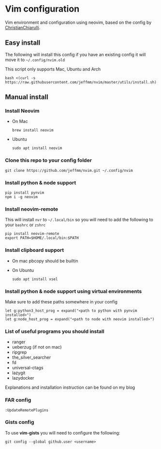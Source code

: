 # Vim configuration

Vim environment and configuration using neovim, based on the config by [ChristianChiarulli](https://github.com/ChristianChiarulli/nvim).

## Easy install

The following will install this config if you have an existing config it will move it to `~/.config/nvim.old`

This script only supports Mac, Ubuntu and Arch

```
bash <(curl -s https://raw.githubusercontent.com/jeffmm/nvim/master/utils/install.sh)
```

## Manual install

### Install Neovim

- On Mac

  ```
  brew install neovim
  ```

- Ubuntu

  ```
  sudo apt install neovim
  ```

### Clone this repo to your config folder

```
git clone https://github.com/jeffmm/nvim.git ~/.config/nvim
```

### Install python & node support

```
pip install pynvim
npm i -g neovim
```

### Install neovim-remote

This will install `nvr` to `~/.local/bin` so you will need to add the following to your `bashrc` or `zshrc`

```
pip install neovim-remote
export PATH=$HOME/.local/bin:$PATH
```

### Install clipboard support

- On mac pbcopy should be builtin

- On Ubuntu

  ```
  sudo apt install xsel
  ```

### Install python & node support using virtual environments

Make sure to add these paths somewhere in your config

```
let g:python3_host_prog = expand("<path to python with pynvim installed>")
let g:node_host_prog = expand("<path to node with neovim installed>")
```

### List of useful programs you should install

- ranger
- ueberzug (if not on mac)
- ripgrep
- the_silver_searcher
- fd
- universal-ctags
- lazygit
- lazydocker

Explanations and installation instruction can be found on my blog

### FAR config
```
:UpdateRemotePlugins
```

### Gists config

To use **vim-gists** you will need to configure the following:

```
git config --global github.user <username>
```
